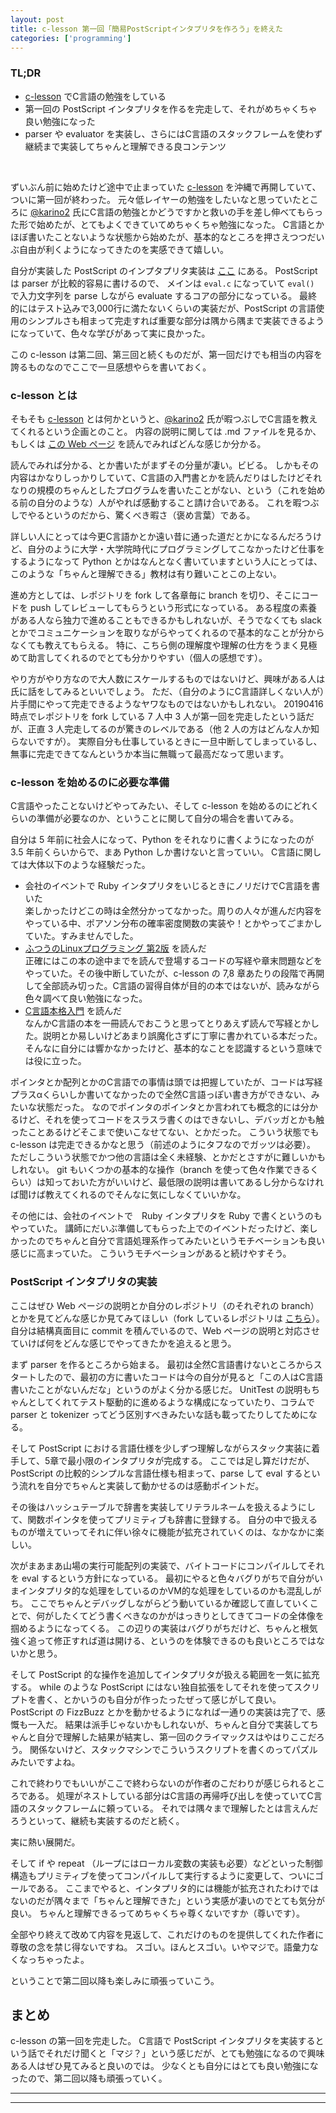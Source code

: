 ```yaml
---
layout: post
title: c-lesson 第一回「簡易PostScriptインタプリタを作ろう」を終えた
categories: ['programming']
---
```



### TL;DR
- [c-lesson](https://github.com/karino2/c-lesson) でC言語の勉強をしている
- 第一回の PostScript インタプリタを作るを完走して、それがめちゃくちゃ良い勉強になった
- parser や evaluator を実装し、さらにはC言語のスタックフレームを使わず継続まで実装してちゃんと理解できる良コンテンツ
<br>

ずいぶん前に始めたけど途中で止まっていた [c-lesson](https://github.com/karino2/c-lesson) を沖縄で再開していて、ついに第一回が終わった。
元々低レイヤーの勉強をしたいなと思っていたところに [@karino2](https://twitter.com/karino2012) 氏にC言語の勉強とかどうですかと救いの手を差し伸べてもらった形で始めたが、とてもよくできていてめちゃくちゃ勉強になった。
C言語とかほぼ書いたことないような状態から始めたが、基本的なところを押さえつつだいぶ自由が利くようになってきたのを実感できて嬉しい。

自分が実装した PostScript のインプタプリタ実装は [ここ](https://github.com/yoheikikuta/c-lesson/tree/14_while_repeat/sources/forth_modoki/interpreter) にある。
PostScript は parser が比較的容易に書けるので、 メインは `eval.c` になっていて `eval()` で入力文字列を parse しながら evaluate するコアの部分になっている。
最終的にはテスト込みで3,000行に満たないくらいの実装だが、PostScript の言語使用のシンプルさも相まって完走すれば重要な部分は隅から隅まで実装できるようになっていて、色々な学びがあって実に良かった。

この c-lesson は第二回、第三回と続くものだが、第一回だけでも相当の内容を誇るものなのでここで一旦感想やらを書いておく。

### c-lesson とは
そもそも [c-lesson](https://github.com/karino2/c-lesson) とは何かというと、[@karino2](https://twitter.com/karino2012) 氏が暇つぶしでC言語を教えてくれるという企画とのこと。
内容の説明に関しては .md ファイルを見るか、もしくは [この Web ページ](https://karino2.github.io/c-lesson/forth_modoki.html) を読んでみればどんな感じか分かる。

読んでみれば分かる、とか書いたがまずその分量が凄い。ビビる。
しかもその内容はかなりしっかりしていて、C言語の入門書とかを読んだりはしたけどそれなりの規模のちゃんとしたプログラムを書いたことがない、という（これを始める前の自分のような）人がやれば感動すること請け合いである。
これを暇つぶしでやるというのだから、驚くべき暇さ（褒め言葉）である。

詳しい人にとっては今更C言語かとか遠い昔に通った道だとかになるんだろうけど、自分のように大学・大学院時代にプログラミングしてこなかったけど仕事をするようになって Python とかはなんとなく書いていますという人にとっては、このような「ちゃんと理解できる」教材は有り難いことこの上ない。

進め方としては、レポジトリを fork して各章毎に branch を切り、そこにコードを push してレビューしてもらうという形式になっている。
ある程度の素養がある人なら独力で進めることもできるかもしれないが、そうでなくても slack とかでコミュニケーションを取りながらやってくれるので基本的なことが分からなくても教えてもらえる。
特に、こちら側の理解度や理解の仕方をうまく見極めて助言してくれるのでとても分かりやすい（個人の感想です）。

やり方がやり方なので大人数にスケールするものではないけど、興味がある人は氏に話をしてみるといいでしょう。
ただ、（自分のようにC言語詳しくない人が）片手間にやって完走できるようなヤワなものではないかもしれない。
20190416時点でレポジトリを fork している 7 人中 3 人が第一回を完走したという話だが、正直 3 人完走してるのが驚きのレベルである（他 2 人の方はどんな人か知らないですが）。
実際自分も仕事しているときに一旦中断してしまっているし、無事に完走できてなんというか本当に無職って最高だなって思います。

### c-lesson を始めるのに必要な準備
C言語やったことないけどやってみたい、そして c-lesson を始めるのにどれくらいの準備が必要なのか、ということに関して自分の場合を書いてみる。

自分は 5 年前に社会人になって、Python をそれなりに書くようになったのが 3.5 年前くらいからで、まあ Python しか書けないと言っていい。
C言語に関しては大体以下のような経験だった。

- 会社のイベントで Ruby インタプリタをいじるときにノリだけでC言語を書いた  
楽しかったけどこの時は全然分かってなかった。周りの人々が進んだ内容をやっている中、ポアソン分布の確率密度関数の実装や！とかやってごまかしていた。すみませんでした。
- [ふつうのLinuxプログラミング 第2版](https://www.amazon.co.jp/dp/B075ST51Y5/ref=dp-kindle-redirect?_encoding=UTF8&btkr=1) を読んだ  
正確にはこの本の途中までを読んで登場するコードの写経や章末問題などをやっていた。その後中断していたが、c-lesson の 7,8 章あたりの段階で再開して全部読み切った。C言語の習得自体が目的の本ではないが、読みながら色々調べて良い勉強になった。
- [C言語本格入門](https://www.amazon.co.jp/gp/product/B07B8GH29F/ref=ppx_yo_dt_b_d_asin_title_o02?ie=UTF8&psc=1) を読んだ  
なんかC言語の本を一冊読んでおこうと思ってとりあえず読んで写経とかした。説明とか易しいけどあまり誤魔化さずに丁寧に書かれている本だった。そんなに自分には響かなかったけど、基本的なことを認識するという意味では役に立った。

ポインタとか配列とかのC言語での事情は頭では把握していたが、コードは写経プラスαくらいしか書いてなかったので全然C言語っぽい書き方ができない、みたいな状態だった。
なのでポインタのポインタとか言われても概念的には分かるけど、それを使ってコードをスラスラ書くのはできないし、デバッガとかも触ったことあるけどそこまで使いこなせてない、とかだった。
こういう状態でも c-lesson は完走できるかなと思う（前述のようにタフなのでガッツは必要）。
ただしこういう状態でかつ他の言語は全く未経験、とかだとさすがに難しいかもしれない。
git もいくつかの基本的な操作（branch を使って色々作業できるくらい）は知っておいた方がいいけど、最低限の説明は書いてあるし分からなければ聞けば教えてくれるのでそんなに気にしなくていいかな。

その他には、会社のイベントで　Ruby インタプリタを Ruby で書くというのもやっていた。
講師にだいぶ準備してもらった上でのイベントだったけど、楽しかったのでちゃんと自分で言語処理系作ってみたいというモチベーションも良い感じに高まっていた。
こういうモチベーションがあると続けやすそう。

### PostScript インタプリタの実装
ここはぜひ Web ページの説明とか自分のレポジトリ（のそれぞれの branch）とかを見てどんな感じか見てみてほしい（fork しているレポジトリは [こちら](https://github.com/yoheikikuta/c-lesson)）。
自分は結構真面目に commit を積んでいるので、Web ページの説明と対応させていけば何をどんな感じでやってきたかを追えると思う。

まず parser を作るところから始まる。
最初は全然C言語書けないところからスタートしたので、最初の方に書いたコードは今の自分が見ると「この人はC言語書いたことがないんだな」というのがよく分かる感じだ。
UnitTest の説明もちゃんとしてくれてテスト駆動的に進めるような構成になっていたり、コラムで parser と tokenizer ってどう区別すべきみたいな話も載ってたりしてためになる。

そして PostScript における言語仕様を少しずつ理解しながらスタック実装に着手して、5章で最小限のインタプリタが完成する。
ここでは足し算だけだが、PostScript の比較的シンプルな言語仕様も相まって、parse して eval するという流れを自分でちゃんと実装して動かせるのは感動ポイントだ。

その後はハッシュテーブルで辞書を実装してリテラルネームを扱えるようにして、関数ポインタを使ってプリミティブも辞書に登録する。
自分の中で扱えるものが増えていってそれに伴い徐々に機能が拡充されていくのは、なかなかに楽しい。

次がまあまあ山場の実行可能配列の実装で、バイトコードにコンパイルしてそれを eval するという方針になっている。
最初にやると色々バグりがちで自分がいまインタプリタ的な処理をしているのかVM的な処理をしているのかも混乱しがち。
ここでちゃんとデバッグしながらどう動いているか確認して直していくことで、何がしたくてどう書くべきなのかがはっきりとしてきてコードの全体像を掴めるようになってくる。
この辺りの実装はバグりがちだけど、ちゃんと根気強く追って修正すれば道は開ける、というのを体験できるのも良いところではないかと思う。

そして PostScript 的な操作を追加してインタプリタが扱える範囲を一気に拡充する。
while のような PostScript にはない独自拡張をしてそれを使ってスクリプトを書く、とかいうのも自分が作ったったぜって感じがして良い。
PostScript の FizzBuzz とかを動かせるようになれば一通りの実装は完了で、感慨も一入だ。
結果は派手じゃないかもしれないが、ちゃんと自分で実装してちゃんと自分で理解した結果が結実し、第一回のクライマックスはやはりここだろう。
関係ないけど、スタックマシンでこういうスクリプトを書くのってパズルみたいですよね。

これで終わりでもいいがここで終わらないのが作者のこだわりが感じられるところである。
処理がネストしている部分はC言語の再帰呼び出しを使っていてC言語のスタックフレームに頼っている。
それでは隅々まで理解したとは言えんだろうといって、継続も実装するのだと続く。

実に熱い展開だ。

そして if や repeat （ループにはローカル変数の実装も必要）などといった制御構造もプリミティブを使ってコンパイルして実行するように変更して、ついにゴールである。
ここまでやると、インタプリタ的には機能が拡充されたわけではないのだが隅々まで「ちゃんと理解できた」という実感が凄いのでとても気分が良い。
ちゃんと理解できるってめちゃくちゃ尊くないですか（尊いです）。

全部やり終えて改めて内容を見返して、これだけのものを提供してくれた作者に尊敬の念を禁じ得ないですね。
スゴい。ほんとスゴい。いやマジで。語彙力なくなっちゃったよ。

ということで第二回以降も楽しみに頑張っていこう。


## まとめ
c-lesson の第一回を完走した。
C言語で PostScript インタプリタを実装するという話でそれだけ聞くと「マジ？」という感じだが、とても勉強になるので興味ある人はぜひ見てみると良いのでは。
少なくとも自分にはとても良い勉強になったので、第二回以降も頑張っていく。

---
---
<br>
